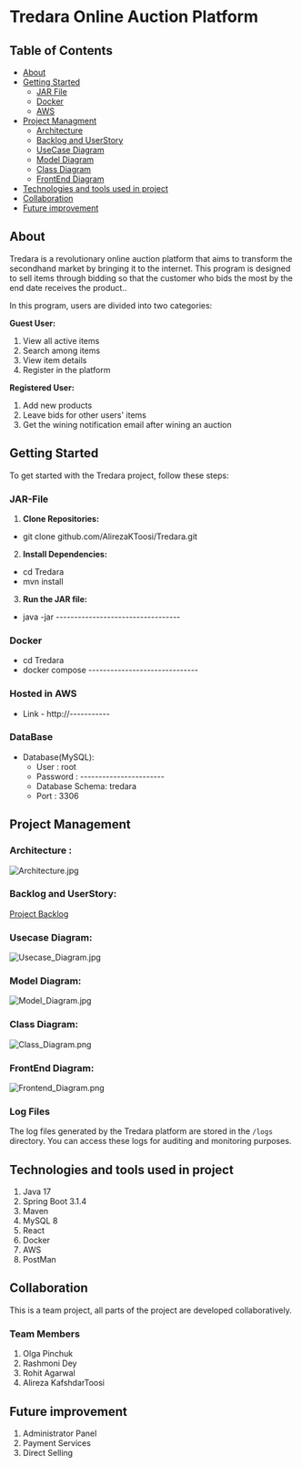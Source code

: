 # Tredara Online Auction Platform

## Table of Contents

- [About](#About)
- [Getting Started](#Getting-Started)
   - [JAR File](#JAR-File)
   - [Docker](#Docker)
   - [AWS](#Hosted-in-AWS)
- [Project Managment](#implementation-and-design)
   - [Architecture](#Architecture)
   - [Backlog and UserStory](#Backlog-and-UserStory)
   - [UseCase Diagram](#usecase-diagram)
   - [Model Diagram](#model-diagram)
   - [Class Diagram](#class-diagram)
   - [FrontEnd Diagram](#FrontEnd-Diagram)
- [Technologies and tools used in project](#Technologies-and-tools-used-in-project)
- [Collaboration](#collaboration)
- [Future improvement](#future-improvement)


## About
Tredara is a revolutionary online auction platform that aims to transform the secondhand market by bringing it to the internet.
This program is designed to sell items through bidding so that the customer who bids the most by the end date receives the product..

In this program, users are divided into two categories:

**Guest User:**
1. View all active items 
2. Search among items
3. View item details
4. Register in the platform

**Registered User:**
1. Add new products
2. Leave bids for other users' items
3. Get the wining notification email after wining an auction


## Getting Started

To get started with the Tredara project, follow these steps:
### JAR-File 
1. **Clone Repositories:**
- git clone github.com/AlirezaKToosi/Tredara.git
2. **Install Dependencies:**
- cd Tredara
- mvn install
3. **Run the JAR file:**
- java -jar ----------------------------------
### Docker
- cd Tredara
- docker compose ------------------------------

### Hosted in AWS
- Link - http://-----------

### DataBase
- Database(MySQL):
  - User : root
  - Password : -----------------------
  - Database Schema: tredara
  - Port : 3306

## Project Management

### Architecture :
![Architecture.jpg](documentation%2FArchitecture.jpg)

### Backlog and UserStory:
[Project Backlog](https://trello.com/invite/b/iVHDFoc8/ATTIfdad8d7bed847d9e7528afa6fd7ea46954EE087F/tredara)
### Usecase Diagram:
![Usecase_Diagram.jpg](documentation%2FUsecase_Diagram.jpg)

### Model Diagram:
![Model_Diagram.jpg](documentation%2FModel_Diagram.jpg)

### Class Diagram:
![Class_Diagram.png](documentation%2FClass_Diagram.png)

### FrontEnd Diagram:
![Frontend_Diagram.png](documentation%2FFrontend_Diagram.png)


### Log Files

The log files generated by the Tredara platform are stored in the `/logs` directory. You can access these logs for auditing and monitoring purposes.

## Technologies and tools used in project
1. Java 17 
2. Spring Boot 3.1.4
3. Maven
4. MySQL 8
5. React 
6. Docker 
7. AWS 
8. PostMan

## Collaboration
This is a team project, all parts of the project are developed collaboratively.

### Team Members
1. Olga Pinchuk
2. Rashmoni Dey
3. Rohit Agarwal
4. Alireza KafshdarToosi


## Future improvement
1. Administrator Panel
2. Payment Services
3. Direct Selling
